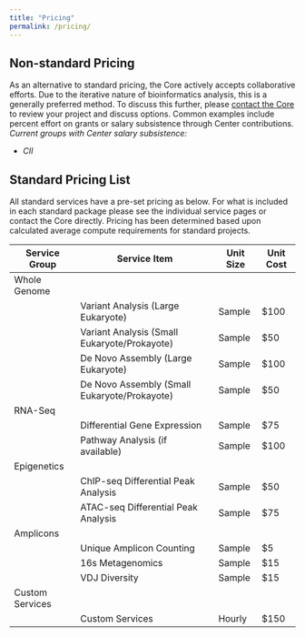 ```yaml
---
title: "Pricing"
permalink: /pricing/
---
```


## Non-standard Pricing
As an alternative to standard pricing, the Core actively accepts collaborative efforts. Due to the iterative nature of bioinformatics analysis, this is a generally preferred method. To discuss this further, please [contact the Core](/MaGIC/contact/) to review your project and discuss options. Common examples include percent effort on grants or salary subsistence through Center contributions. 
*Current groups with Center salary subsistence:*
 - *CII*

## Standard Pricing List
All standard services have a pre-set pricing as below. For what is included in each standard package please see the individual service pages or contact the Core directly. Pricing has been determined based upon calculated average compute requirements for standard projects. 

| Service Group | Service Item | Unit Size | Unit Cost | 
|-------|--------|---------|----------|
| Whole Genome |  |  |  |
|  | Variant Analysis (Large Eukaryote) | Sample | $100 |
|  | Variant Analysis (Small Eukaryote/Prokayote) | Sample | $50 |
|  | De Novo Assembly (Large Eukaryote) | Sample | $100 |
|  | De Novo Assembly (Small Eukaryote/Prokayote) | Sample | $50 |
| RNA-Seq |  |  |  |
|  | Differential Gene Expression | Sample | $75 |
|  | Pathway Analysis (if available) | Sample | $100 |
| Epigenetics |  |  |  |
|  | ChIP-seq Differential Peak Analysis | Sample | $50 |
|  | ATAC-seq Differential Peak Analysis | Sample | $75 |
| Amplicons |  |  |  |
|  | Unique Amplicon Counting | Sample | $5 |
|  | 16s Metagenomics | Sample | $15 |
|  | VDJ Diversity | Sample | $15 |
| Custom Services |  |  |  |
|  | Custom Services | Hourly | $150 |